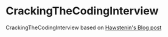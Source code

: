 # CrackingTheCodingInterview
CrackingTheCodingInterview based on [Hawstenin's Blog post](http://www.hawstein.com/posts/ctci-solutions-contents.html)
